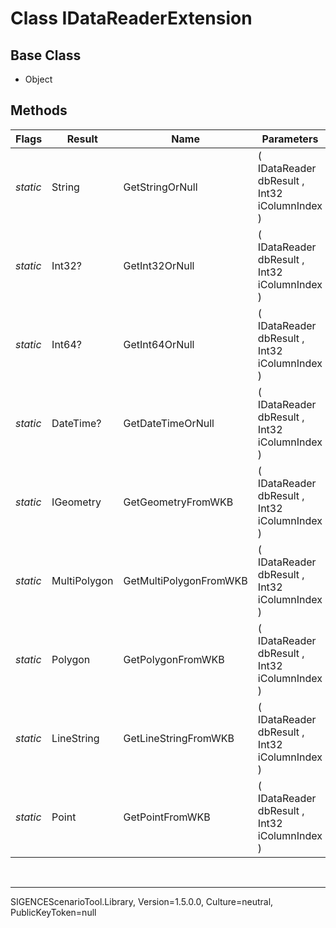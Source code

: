 # Class IDataReaderExtension
## Base Class
- Object
## Methods
Flags|Result|Name|Parameters
-|-|-|-
*static*|String|GetStringOrNull|( IDataReader dbResult , Int32 iColumnIndex )
*static*|Int32?|GetInt32OrNull|( IDataReader dbResult , Int32 iColumnIndex )
*static*|Int64?|GetInt64OrNull|( IDataReader dbResult , Int32 iColumnIndex )
*static*|DateTime?|GetDateTimeOrNull|( IDataReader dbResult , Int32 iColumnIndex )
*static*|IGeometry|GetGeometryFromWKB|( IDataReader dbResult , Int32 iColumnIndex )
*static*|MultiPolygon|GetMultiPolygonFromWKB|( IDataReader dbResult , Int32 iColumnIndex )
*static*|Polygon|GetPolygonFromWKB|( IDataReader dbResult , Int32 iColumnIndex )
*static*|LineString|GetLineStringFromWKB|( IDataReader dbResult , Int32 iColumnIndex )
*static*|Point|GetPointFromWKB|( IDataReader dbResult , Int32 iColumnIndex )

<br /><hr />
SIGENCEScenarioTool.Library, Version=1.5.0.0, Culture=neutral, PublicKeyToken=null
